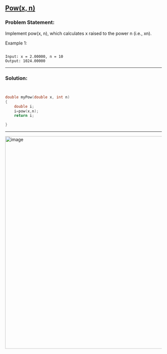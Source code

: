 
## [Pow(x, n)](https://leetcode.com/problems/powx-n/)

### Problem Statement:
Implement pow(x, n), which calculates x raised to the power n (i.e., xn).

Example 1:

```

Input: x = 2.00000, n = 10
Output: 1024.00000

```

 

---------------------------------------------------------------------------------------------------
### Solution:

```c


double myPow(double x, int n)
{
    double i;
    i=pow(x,n);
    return i;

}


```


-------------------------------------------------------------------------------------------------------------------------------------


<img width="681" alt="image" src="https://user-images.githubusercontent.com/85113641/150983413-af2d1a4f-41b1-4c81-b0fc-2c0d2a7d4f6f.png">
